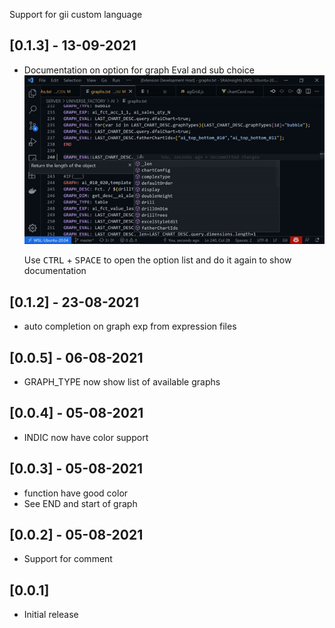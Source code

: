 Support for gii custom language


## [0.1.3] - 13-09-2021
- Documentation on option for graph Eval and sub choice![use case](https://raw.githubusercontent.com/ADejbakhsh/GII/last_char_desc/asset/Now%20with%20desc.gif)
  
  Use <kbd>CTRL</kbd> + <kbd>SPACE</kbd> to open the option list and do it again to show documentation

## [0.1.2] - 23-08-2021
- auto completion on graph exp from expression files

## [0.0.5] - 06-08-2021
- GRAPH_TYPE now show list of available graphs

## [0.0.4] - 05-08-2021
- INDIC now have color support

## [0.0.3] - 05-08-2021
- function have good color
- See END and start of graph

## [0.0.2] - 05-08-2021
- Support for comment
## [0.0.1]

- Initial release
